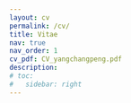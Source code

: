 ```yaml
---
layout: cv
permalink: /cv/
title: Vitae 
nav: true
nav_order: 1
cv_pdf: CV_yangchangpeng.pdf
description: 
# toc:
#   sidebar: right
---
```

